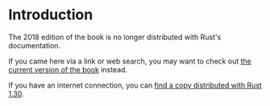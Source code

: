 # Introduction

The 2018 edition of the book is no longer distributed with Rust's documentation.

If you came here via a link or web search, you may want to check out [the current
version of the book](../ch00-00-introduction.html) instead.

If you have an internet connection, you can [find a copy distributed with
Rust
1.30](https://doc.rust-lang.org/1.30.0/book/2018-edition/ch00-00-introduction.html).